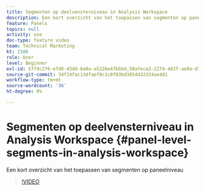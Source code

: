 ```yaml
---
title: Segmenten op deelvensterniveau in Analysis Workspace
description: Een kort overzicht van het toepassen van segmenten op paneelniveau
feature: Panels
topics: null
activity: use
doc-type: feature video
team: Technical Marketing
kt: 2106
role: User
level: Beginner
exl-id: 57f9c276-efd8-45dd-8a0a-a5226e47bbbd,58afeca3-2274-402f-ae0a-d781efbb84f5
source-git-commit: 34f24fac13dfaef0c1c8f03bd365d432324ae4d1
workflow-type: tm+mt
source-wordcount: '36'
ht-degree: 0%

---
```


# Segmenten op deelvensterniveau in Analysis Workspace {#panel-level-segments-in-analysis-workspace}

Een kort overzicht van het toepassen van segmenten op paneelniveau

>[!VIDEO](https://video.tv.adobe.com/v/24032/?quality=12)
